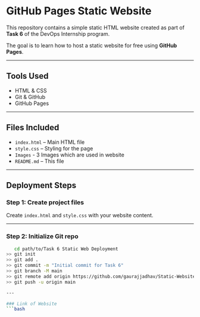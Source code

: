 # GitHub Pages Static Website

This repository contains a simple static HTML website created as part of **Task 6** of the DevOps Internship program.

The goal is to learn how to host a static website for free using **GitHub Pages**.

---

## Tools Used
- HTML & CSS
- Git & GitHub
- GitHub Pages

---

## Files Included
- `index.html` – Main HTML file
- `style.css` – Styling for the page
- `Images` - 3 Images which are used in website
- `README.md` – This file

---

## Deployment Steps

### Step 1: Create project files
Create `index.html` and `style.css` with your website content.

---

### Step 2: Initialize Git repo
```bash
   cd path/to/Task 6 Static Web Deployment
>> git init
>> git add .
>> git commit -m "Initial commit for Task 6"
>> git branch -M main
>> git remote add origin https://github.com/gaurajjadhav/Static-Website-with-Github.git 
>> git push -u origin main

---

### Link of Website
```bash



